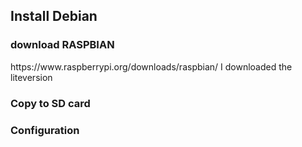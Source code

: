 <h2>Install Debian</h2>

<h3>download RASPBIAN</h3>
https://www.raspberrypi.org/downloads/raspbian/
I downloaded the liteversion

<h3>Copy to SD card</h3>

<h3>Configuration</h3>

